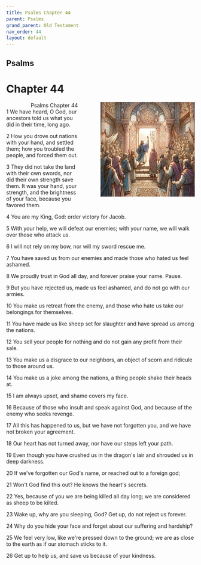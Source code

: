 ```yaml
---
title: Psalms Chapter 44
parent: Psalms
grand_parent: Old Testament
nav_order: 44
layout: default
---
```


## Psalms

# Chapter 44

<div style="clear: both; text-align: right;">
    <img src="/assets/Image/Psalms/500/44.jpg" alt="Psalms Chapter 44" class="chapter-image" style="max-width: 50%; height: auto; float: right; margin: 0 0 10px 10px; padding-left: 10%;">
    <figcaption style="font-size: 14px;">Psalms Chapter 44</figcaption>
</div>
1 We have heard, O God, our ancestors told us what you did in their time, long ago.

2 How you drove out nations with your hand, and settled them; how you troubled the people, and forced them out.

3 They did not take the land with their own swords, nor did their own strength save them. It was your hand, your strength, and the brightness of your face, because you favored them.

4 You are my King, God: order victory for Jacob.

5 With your help, we will defeat our enemies; with your name, we will walk over those who attack us.

6 I will not rely on my bow, nor will my sword rescue me.

7 You have saved us from our enemies and made those who hated us feel ashamed.

8 We proudly trust in God all day, and forever praise your name. Pause.

9 But you have rejected us, made us feel ashamed, and do not go with our armies.

10 You make us retreat from the enemy, and those who hate us take our belongings for themselves.

11 You have made us like sheep set for slaughter and have spread us among the nations.

12 You sell your people for nothing and do not gain any profit from their sale.

13 You make us a disgrace to our neighbors, an object of scorn and ridicule to those around us.

14 You make us a joke among the nations, a thing people shake their heads at.

15 I am always upset, and shame covers my face.

16 Because of those who insult and speak against God, and because of the enemy who seeks revenge.

17 All this has happened to us, but we have not forgotten you, and we have not broken your agreement.

18 Our heart has not turned away, nor have our steps left your path.

19 Even though you have crushed us in the dragon's lair and shrouded us in deep darkness.

20 If we've forgotten our God's name, or reached out to a foreign god;

21 Won't God find this out? He knows the heart's secrets.

22 Yes, because of you we are being killed all day long; we are considered as sheep to be killed.

23 Wake up, why are you sleeping, God? Get up, do not reject us forever.

24 Why do you hide your face and forget about our suffering and hardship?

25 We feel very low, like we're pressed down to the ground; we are as close to the earth as if our stomach sticks to it.

26 Get up to help us, and save us because of your kindness.


